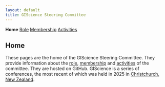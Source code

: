 ```yaml
---
layout: default
title: GIScience Steering Committee
---
```

**Home** [Role](role.html) [Membership](members.html) [Activities](activities.html)

## Home
These pages are the home of the GIScience Steering Committee. They provide information about the [role](role.md), [membership](members.md) and [activities](activities.html) of the committee. They are hosted on GitHub. GIScience is a series of conferences, the most recent of which was held in 2025 in [Christchurch, New Zealand](https://giscience2025.org/). 

